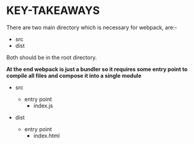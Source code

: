 # KEY-TAKEAWAYS

There are two main directory which is necessary for webpack, are:-

- src
- dist

Both should be in the root directory.

**At the end webpack is just a bundler so it requires some entry point to compile all files and compose it into a single module**

- src

  - entry point
    - index.js

- dist
  - entry point
    - index.html
